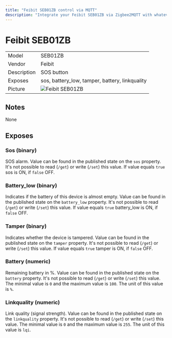 ```yaml
---
title: "Feibit SEB01ZB control via MQTT"
description: "Integrate your Feibit SEB01ZB via Zigbee2MQTT with whatever smart home infrastructure you are using without the vendors bridge or gateway."
---
```


<!-- !!!! -->
<!-- ATTENTION: This file is auto-generated through docgen! -->
<!-- You can only edit the "## Notes"-Section. -->
<!-- !!!! -->

# Feibit SEB01ZB

|     |     |
|-----|-----|
| Model | SEB01ZB  |
| Vendor  | Feibit  |
| Description | SOS button |
| Exposes | sos, battery_low, tamper, battery, linkquality |
| Picture | ![Feibit SEB01ZB](https://psi-4ward.github.io/zigbee2mqtt.io/images/devices/SEB01ZB.jpg) |


## Notes

None



## Exposes

### Sos (binary)
SOS alarm.
Value can be found in the published state on the `sos` property.
It's not possible to read (`/get`) or write (`/set`) this value.
If value equals `true` sos is ON, if `false` OFF.

### Battery_low (binary)
Indicates if the battery of this device is almost empty.
Value can be found in the published state on the `battery_low` property.
It's not possible to read (`/get`) or write (`/set`) this value.
If value equals `true` battery_low is ON, if `false` OFF.

### Tamper (binary)
Indicates whether the device is tampered.
Value can be found in the published state on the `tamper` property.
It's not possible to read (`/get`) or write (`/set`) this value.
If value equals `true` tamper is ON, if `false` OFF.

### Battery (numeric)
Remaining battery in %.
Value can be found in the published state on the `battery` property.
It's not possible to read (`/get`) or write (`/set`) this value.
The minimal value is `0` and the maximum value is `100`.
The unit of this value is `%`.

### Linkquality (numeric)
Link quality (signal strength).
Value can be found in the published state on the `linkquality` property.
It's not possible to read (`/get`) or write (`/set`) this value.
The minimal value is `0` and the maximum value is `255`.
The unit of this value is `lqi`.

